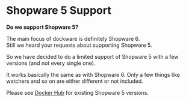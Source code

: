 # Shopware 5 Support

**Do we support Shopware 5?**

The main focus of dockware is definitely Shopware 6.  
Still we heard your requests about supporting Shopware 5.  
  
So we have decided to do a limited support of Shopware 5 with a few versions \(and not every single one\).  
  
It works basically the same as with Shopware 6. Only a few things like watchers and so on are either different or not included.  
  
Please see [Docker Hub](https://hub.docker.com/u/dockware) for existing Shopware 5 versions.


